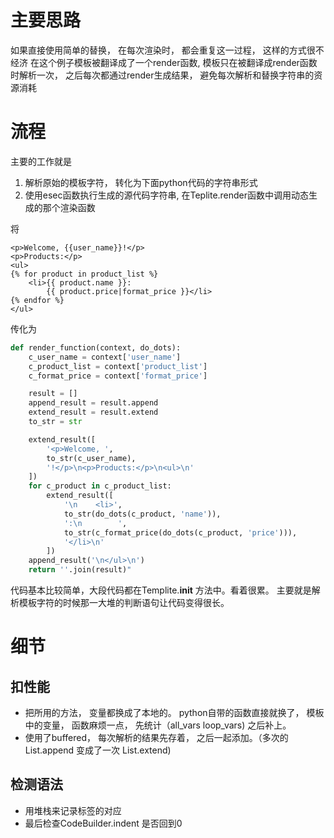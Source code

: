 # 主要思路
如果直接使用简单的替换， 在每次渲染时， 都会重复这一过程， 这样的方式很不经济
在这个例子模板被翻译成了一个render函数, 模板只在被翻译成render函数时解析一次， 之后每次都通过render生成结果， 避免每次解析和替换字符串的资源消耗

# 流程
主要的工作就是 

1. 解析原始的模板字符， 转化为下面python代码的字符串形式
2. 使用esec函数执行生成的源代码字符串, 在Teplite.render函数中调用动态生成的那个渲染函数

将
~~~
<p>Welcome, {{user_name}}!</p>
<p>Products:</p>
<ul>
{% for product in product_list %}
    <li>{{ product.name }}:
        {{ product.price|format_price }}</li>
{% endfor %}
</ul>
~~~

传化为

~~~python
def render_function(context, do_dots):
    c_user_name = context['user_name']
    c_product_list = context['product_list']
    c_format_price = context['format_price']

    result = []
    append_result = result.append
    extend_result = result.extend
    to_str = str

    extend_result([
        '<p>Welcome, ',
        to_str(c_user_name),
        '!</p>\n<p>Products:</p>\n<ul>\n'
    ])
    for c_product in c_product_list:
        extend_result([
            '\n    <li>',
            to_str(do_dots(c_product, 'name')),
            ':\n        ',
            to_str(c_format_price(do_dots(c_product, 'price'))),
            '</li>\n'
        ])
    append_result('\n</ul>\n')
    return ''.join(result)"
~~~


代码基本比较简单，大段代码都在Templite.__init__ 方法中。看着很累。
主要就是解析模板字符的时候那一大堆的判断语句让代码变得很长。


# 细节
## 扣性能
-  把所用的方法， 变量都换成了本地的。
python自带的函数直接就换了， 模板中的变量， 函数麻烦一点， 先统计（all_vars loop_vars)
之后补上。
- 使用了buffered， 每次解析的结果先存着， 之后一起添加。（多次的List.append 变成了一次 List.extend)

## 检测语法
- 用堆栈来记录标签的对应
- 最后检查CodeBuilder.indent 是否回到0

